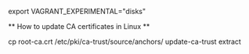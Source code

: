 export VAGRANT_EXPERIMENTAL="disks"

** How to update CA certificates in Linux **

cp root-ca.crt /etc/pki/ca-trust/source/anchors/ 
update-ca-trust extract

